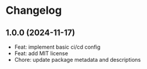 # Changelog

## 1.0.0 (2024-11-17)

- Feat: implement basic ci/cd config
- Feat: add MIT license
- Chore: update package metadata and descriptions